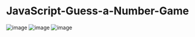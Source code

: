# JavaScript-Guess-a-Number-Game

![image](https://user-images.githubusercontent.com/75721211/165254402-502f8267-22ae-4791-9791-6c2f9f3e4f78.png)
![image](https://user-images.githubusercontent.com/75721211/165254495-4551d28c-db4c-4876-9521-3fb2a78351bc.png)
![image](https://user-images.githubusercontent.com/75721211/165254545-60b4b623-cf29-4313-9cea-54a11c70b3fb.png)
